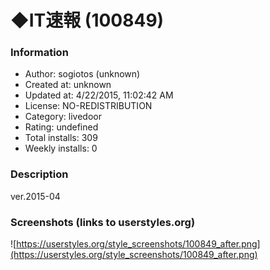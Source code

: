 # ◆IT速報 (100849)

### Information
- Author: sogiotos (unknown)
- Created at: unknown
- Updated at: 4/22/2015, 11:02:42 AM
- License: NO-REDISTRIBUTION
- Category: livedoor
- Rating: undefined
- Total installs: 309
- Weekly installs: 0


### Description
ver.2015-04


### Screenshots (links to userstyles.org)
![https://userstyles.org/style_screenshots/100849_after.png](https://userstyles.org/style_screenshots/100849_after.png)


